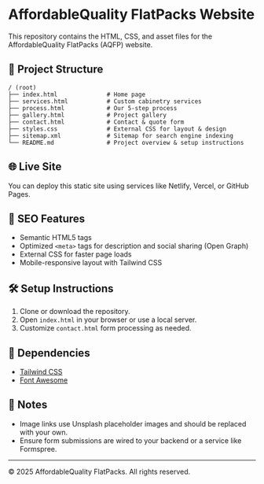 # AffordableQuality FlatPacks Website

This repository contains the HTML, CSS, and asset files for the AffordableQuality FlatPacks (AQFP) website.

## 📁 Project Structure

```
/ (root)
├── index.html              # Home page
├── services.html           # Custom cabinetry services
├── process.html            # Our 5-step process
├── gallery.html            # Project gallery
├── contact.html            # Contact & quote form
├── styles.css              # External CSS for layout & design
├── sitemap.xml             # Sitemap for search engine indexing
└── README.md               # Project overview & setup instructions
```

## 🌐 Live Site
You can deploy this static site using services like Netlify, Vercel, or GitHub Pages.

## 🚀 SEO Features
- Semantic HTML5 tags
- Optimized `<meta>` tags for description and social sharing (Open Graph)
- External CSS for faster page loads
- Mobile-responsive layout with Tailwind CSS

## 🛠️ Setup Instructions
1. Clone or download the repository.
2. Open `index.html` in your browser or use a local server.
3. Customize `contact.html` form processing as needed.

## 🧩 Dependencies
- [Tailwind CSS](https://tailwindcss.com/)
- [Font Awesome](https://fontawesome.com/)

## 📌 Notes
- Image links use Unsplash placeholder images and should be replaced with your own.
- Ensure form submissions are wired to your backend or a service like Formspree.

---
© 2025 AffordableQuality FlatPacks. All rights reserved.
